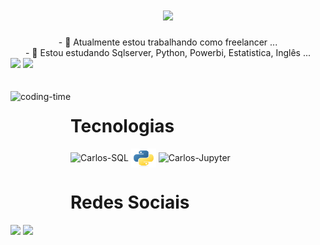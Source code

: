 <h1 align="center">
<img src="https://readme-typing-svg.herokuapp.com/?font=Righteous&size=35&center=true&vCenter=true&width=500&height=70&duration=4000&lines=Olá!+👋;+Sejam+bem+vindos;" />
</h1>

<div  align="center" >
- 🔭 Atualmente estou trabalhando como freelancer ...
  <br>
- 🌱 Estou estudando Sqlserver, Python, Powerbi, Estatistica, Inglês ...
</div>

<div>
  
  <img  height="150em" src="https://github-readme-stats.vercel.app/api?username=Carloshpjr&show_icons=true&theme=radical&include_all_commits=true&count_private=true"/>
  <img  height="150em" src="https://github-readme-stats.vercel.app/api/top-langs/?username=Carloshpjr&layout=compact&langs_count=16&theme=radical"/>
</div><br>

<div style="display: inline_block"><br>
  <img align="left" height="180" alt="coding-time" src="https://media.discordapp.net/attachments/1178723555098251297/1203369330679742576/glare-data-analyst-infographics-and-statistics-1.gif?ex=65d0d805&is=65be6305&hm=3702b892ac5688ddc7604a2ca24812628be7b956e67ddb9e5aca9e89c0dda632&=">
  
  <h1 align="reigth">Tecnologias </h1>
  <img align="center" alt="Carlos-SQL" height="30" width="40"    src="https://cdn.jsdelivr.net/gh/devicons/devicon/icons/microsoftsqlserver/microsoftsqlserver-plain.svg" />
  <img align="center" alt="Carlos-Python" height="30" width="40" src="https://raw.githubusercontent.com/devicons/devicon/master/icons/python/python-original.svg">
  <img align="center" alt="Carlos-Jupyter" height="30" width="40" src="https://cdn.jsdelivr.net/gh/devicons/devicon/icons/jupyter/jupyter-original-wordmark.svg" />
 </div>
  
  ##
  
 <h1 align="reigth">Redes Sociais</h1>
<div> 
   <a href="https://www.instagram.com/jr_.carlos" target="_blank"><img src="https://img.shields.io/badge/-Instagram-%23E4405F?style=for-the-badge&logo=instagram&logoColor=white" target="_blank"></a>
   <a href="https://www.linkedin.com/in/carlos-henrique-0266481a1" target="_blank"><img src="https://img.shields.io/badge/-LinkedIn-%230077B5?style=for-the-badge&logo=linkedin&logoColor=white" target="_blank"></a> 
  
</div>
